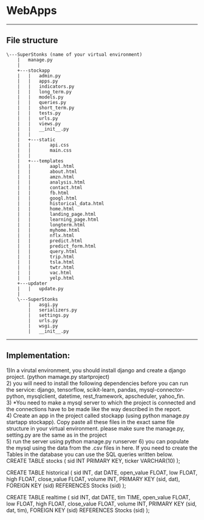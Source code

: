 # WebApps
------------------------------
## File structure
```
\---SuperStonks (name of your virtual environment)
    |   manage.py
    |   
    +---stockapp
    |   |   admin.py
    |   |   apps.py
    |   |   indicators.py
    |   |   long_term.py
    |   |   models.py
    |   |   queries.py
    |   |   short_term.py
    |   |   tests.py
    |   |   urls.py
    |   |   views.py
    |   |   __init__.py
    |   |   
    |   +---static
    |   |       api.css
    |   |       main.css
    |   |          
    |   +---templates
    |   |       aapl.html
    |   |       about.html
    |   |       amzn.html
    |   |       analysis.html
    |   |       contact.html
    |   |       fb.html
    |   |       googl.html
    |   |       historical_data.html
    |   |       home.html
    |   |       landing_page.html
    |   |       learning_page.html
    |   |       longterm.html
    |   |       myhome.html
    |   |       nflx.html
    |   |       predict.html
    |   |       predict_form.html
    |   |       query.html
    |   |       trip.html
    |   |       tsla.html
    |   |       twtr.html
    |   |       vac.html
    |   |       yelp.html
    +---updater
    |   |   update.py            
    |           
    \---SuperStonks
        |   asgi.py
        |   serializers.py
        |   settings.py
        |   urls.py
        |   wsgi.py
        |   __init__.py
```
-------------------------------
## Implementation:
1)In a virutal environment, you should install django and create a django project. (python mamage.py startproject) <br />
2) you will need to install the following dependencies before you can run the service: django, tensorflow, scikit-learn, pandas, mysql-connector-python,
mysqlclient, datetime, rest_framework, apscheduler, yahoo_fin.<br />
3) *You need to make a mysql server to which the project is connected and the connections have to be made like the way described in the report.<br />
4) Create an app in the project called stockapp (using python manage.py startapp stockapp). Copy paste all these files in the exact same file structure in your virtual environment. please make sure the manage.py, setting.py are the same as in the project<br />
5) run the server using python manage.py runserver
6) you can populate the mysql using the data from the .csv files in here. If you need to create the Tables in the database you can use the SQL queries written below.<br />
CREATE TABLE stocks (
sid INT PRIMARY KEY,
ticker VARCHAR(10)
); <br />

CREATE TABLE historical (
sid INT,
dat DATE,
open_value FLOAT,
low FLOAT,
high FLOAT,
close_value FLOAT,
volume INT,
PRIMARY KEY (sid, dat),
FOREIGN KEY (sid) REFERENCES Stocks (sid)
);<br />

CREATE TABLE realtime (
sid INT,
dat DATE,
tim TIME,
open_value FLOAT,
low FLOAT,
high FLOAT,
close_value FLOAT,
volume INT,
PRIMARY KEY (sid, dat, tim),
FOREIGN KEY (sid) REFERENCES Stocks (sid)
);
